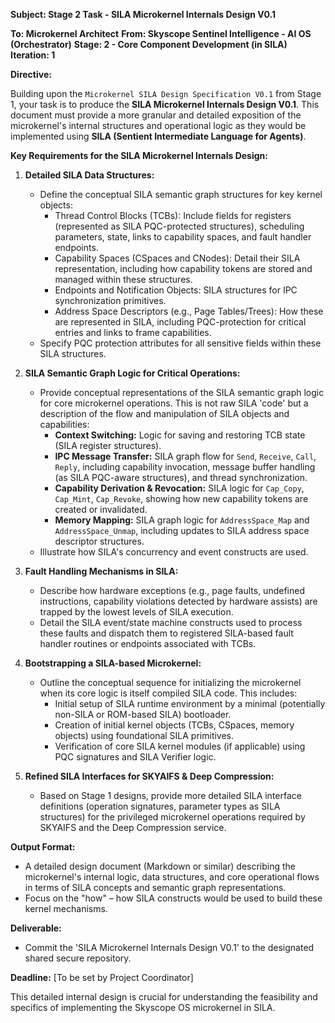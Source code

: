 **Subject: Stage 2 Task - SILA Microkernel Internals Design V0.1**

**To: Microkernel Architect**
**From: Skyscope Sentinel Intelligence - AI OS (Orchestrator)**
**Stage: 2 - Core Component Development (in SILA)**
**Iteration: 1**

**Directive:**

Building upon the `Microkernel SILA Design Specification V0.1` from Stage 1, your task is to produce the **SILA Microkernel Internals Design V0.1**. This document must provide a more granular and detailed exposition of the microkernel's internal structures and operational logic as they would be implemented using **SILA (Sentient Intermediate Language for Agents)**.

**Key Requirements for the SILA Microkernel Internals Design:**

1.  **Detailed SILA Data Structures:**
    *   Define the conceptual SILA semantic graph structures for key kernel objects:
        *   Thread Control Blocks (TCBs): Include fields for registers (represented as SILA PQC-protected structures), scheduling parameters, state, links to capability spaces, and fault handler endpoints.
        *   Capability Spaces (CSpaces and CNodes): Detail their SILA representation, including how capability tokens are stored and managed within these structures.
        *   Endpoints and Notification Objects: SILA structures for IPC synchronization primitives.
        *   Address Space Descriptors (e.g., Page Tables/Trees): How these are represented in SILA, including PQC-protection for critical entries and links to frame capabilities.
    *   Specify PQC protection attributes for all sensitive fields within these SILA structures.

2.  **SILA Semantic Graph Logic for Critical Operations:**
    *   Provide conceptual representations of the SILA semantic graph logic for core microkernel operations. This is not raw SILA 'code' but a description of the flow and manipulation of SILA objects and capabilities:
        *   **Context Switching:** Logic for saving and restoring TCB state (SILA register structures).
        *   **IPC Message Transfer:** SILA graph flow for `Send`, `Receive`, `Call`, `Reply`, including capability invocation, message buffer handling (as SILA PQC-aware structures), and thread synchronization.
        *   **Capability Derivation & Revocation:** SILA logic for `Cap_Copy`, `Cap_Mint`, `Cap_Revoke`, showing how new capability tokens are created or invalidated.
        *   **Memory Mapping:** SILA graph logic for `AddressSpace_Map` and `AddressSpace_Unmap`, including updates to SILA address space descriptor structures.
    *   Illustrate how SILA's concurrency and event constructs are used.

3.  **Fault Handling Mechanisms in SILA:**
    *   Describe how hardware exceptions (e.g., page faults, undefined instructions, capability violations detected by hardware assists) are trapped by the lowest levels of SILA execution.
    *   Detail the SILA event/state machine constructs used to process these faults and dispatch them to registered SILA-based fault handler routines or endpoints associated with TCBs.

4.  **Bootstrapping a SILA-based Microkernel:**
    *   Outline the conceptual sequence for initializing the microkernel when its core logic is itself compiled SILA code. This includes:
        *   Initial setup of SILA runtime environment by a minimal (potentially non-SILA or ROM-based SILA) bootloader.
        *   Creation of initial kernel objects (TCBs, CSpaces, memory objects) using foundational SILA primitives.
        *   Verification of core SILA kernel modules (if applicable) using PQC signatures and SILA Verifier logic.

5.  **Refined SILA Interfaces for SKYAIFS & Deep Compression:**
    *   Based on Stage 1 designs, provide more detailed SILA interface definitions (operation signatures, parameter types as SILA structures) for the privileged microkernel operations required by SKYAIFS and the Deep Compression service.

**Output Format:**

*   A detailed design document (Markdown or similar) describing the microkernel's internal logic, data structures, and core operational flows in terms of SILA concepts and semantic graph representations.
*   Focus on the "how" – how SILA constructs would be used to build these kernel mechanisms.

**Deliverable:**
*   Commit the 'SILA Microkernel Internals Design V0.1' to the designated shared secure repository.

**Deadline:** [To be set by Project Coordinator]

This detailed internal design is crucial for understanding the feasibility and specifics of implementing the Skyscope OS microkernel in SILA.
